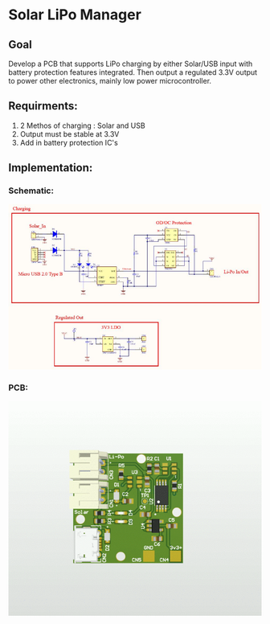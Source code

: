 # Solar LiPo Manager
## Goal
Develop a PCB that supports LiPo charging by either Solar/USB input with battery protection features integrated. Then output a regulated 3.3V output to power other electronics, mainly low power microcontroller.

## Requirments:
1. 2 Methos of charging : Solar and USB
2. Output must be stable at 3.3V
3. Add in battery protection IC's

## Implementation:

### Schematic:
![](Images/Schematic.JPG) 

### PCB:
![](Images/PCB.gif) 
